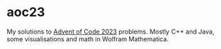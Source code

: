# aoc23
My solutions to [Advent of Code 2023](https://adventofcode.com/2023/about) problems. Mostly C++ and Java, some visualisations and math in Wolfram Mathematica.
